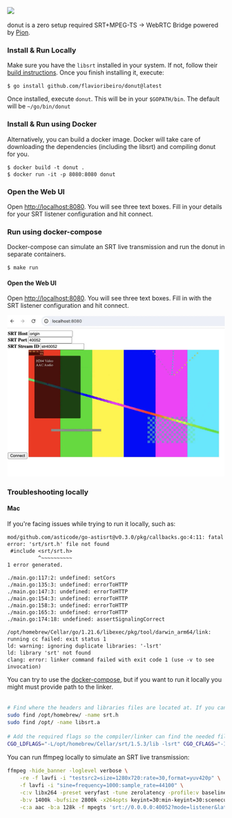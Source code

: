 
<img src="https://user-images.githubusercontent.com/244265/200068510-7c24d5c7-6ba0-44ee-8e60-0f157f990b90.png" width="350" />

donut is a zero setup required SRT+MPEG-TS -> WebRTC Bridge powered by [Pion](http://pion.ly/).

### Install & Run Locally

Make sure you have the `libsrt` installed in your system. If not, follow their [build instructions](https://github.com/Haivision/srt#build-instructions). 
Once you finish installing it, execute:

```
$ go install github.com/flavioribeiro/donut@latest
```
Once installed, execute `donut`. This will be in your `$GOPATH/bin`. The default will be `~/go/bin/donut`


### Install & Run using Docker

Alternatively, you can build a docker image. Docker will take care of downloading the dependencies (including the libsrt) and compiling donut for you.

```
$ docker build -t donut .
$ docker run -it -p 8080:8080 donut
```

### Open the Web UI
Open [http://localhost:8080](http://localhost:8080). You will see three text boxes. Fill in your details for your SRT listener configuration and hit connect.

### Run using docker-compose

Docker-compose can simulate an SRT live transmission and run the donut in separate containers.

```
$ make run
```

#### Open the Web UI
Open [http://localhost:8080](http://localhost:8080). You will see three text boxes. Fill in with the SRT listener configuration and hit connect.

![donut docker-compose setup](/.github/docker-compose-donut-setup.webp "donut docker-compose setup")


### Troubleshooting locally

#### Mac

If you're facing issues while trying to run it locally, such as:

```
mod/github.com/asticode/go-astisrt@v0.3.0/pkg/callbacks.go:4:11: fatal error: 'srt/srt.h' file not found
 #include <srt/srt.h>
          ^~~~~~~~~~~
1 error generated.
```

```
./main.go:117:2: undefined: setCors
./main.go:135:3: undefined: errorToHTTP
./main.go:147:3: undefined: errorToHTTP
./main.go:154:3: undefined: errorToHTTP
./main.go:158:3: undefined: errorToHTTP
./main.go:165:3: undefined: errorToHTTP
./main.go:174:18: undefined: assertSignalingCorrect
```

```
/opt/homebrew/Cellar/go/1.21.6/libexec/pkg/tool/darwin_arm64/link: running cc failed: exit status 1
ld: warning: ignoring duplicate libraries: '-lsrt'
ld: library 'srt' not found
clang: error: linker command failed with exit code 1 (use -v to see invocation)
```

You can try to use the [docker-compose](#run-using-docker-compose), but if you want to run it locally you might must provide path to the linker.

```bash

# Find where the headers and libraries files are located at. If you can't find, install them with brew.
sudo find /opt/homebrew/ -name srt.h
sudo find /opt/ -name libsrt.a

# Add the required flags so the compiler/linker can find the needed files.
CGO_LDFLAGS="-L/opt/homebrew/Cellar/srt/1.5.3/lib -lsrt" CGO_CFLAGS="-I/opt/homebrew//Cellar/srt/1.5.3/include/" go run main.go helpers.go

```

You can run ffmpeg locally to simulate an SRT live transmission:

```bash
ffmpeg -hide_banner -loglevel verbose \
    -re -f lavfi -i "testsrc2=size=1280x720:rate=30,format=yuv420p" \
    -f lavfi -i "sine=frequency=1000:sample_rate=44100" \
    -c:v libx264 -preset veryfast -tune zerolatency -profile:v baseline \
    -b:v 1400k -bufsize 2800k -x264opts keyint=30:min-keyint=30:scenecut=-1 \
    -c:a aac -b:a 128k -f mpegts 'srt://0.0.0.0:40052?mode=listener&latency=400000'
```
